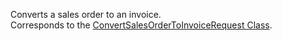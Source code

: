 Converts a sales order to an invoice.  
Corresponds to the [ConvertSalesOrderToInvoiceRequest Class](https://msdn.microsoft.com/library/microsoft.crm.sdk.messages.convertsalesordertoinvoicerequest.aspx).
